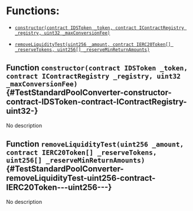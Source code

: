 # Functions:

- [`constructor(contract IDSToken _token, contract IContractRegistry _registry, uint32 _maxConversionFee)`](#TestStandardPoolConverter-constructor-contract-IDSToken-contract-IContractRegistry-uint32-)

- [`removeLiquidityTest(uint256 _amount, contract IERC20Token[] _reserveTokens, uint256[] _reserveMinReturnAmounts)`](#TestStandardPoolConverter-removeLiquidityTest-uint256-contract-IERC20Token---uint256---)

## Function `constructor(contract IDSToken _token, contract IContractRegistry _registry, uint32 _maxConversionFee)` {#TestStandardPoolConverter-constructor-contract-IDSToken-contract-IContractRegistry-uint32-}

No description

## Function `removeLiquidityTest(uint256 _amount, contract IERC20Token[] _reserveTokens, uint256[] _reserveMinReturnAmounts)` {#TestStandardPoolConverter-removeLiquidityTest-uint256-contract-IERC20Token---uint256---}

No description
